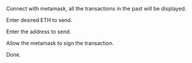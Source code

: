 Connect with metamask, all the transactions in the past will be displayed.

Enter desired ETH to send.

Enter the address to send.

Allow the metamask to sign the transaction.

Done.
